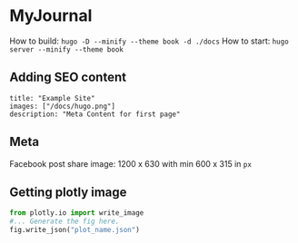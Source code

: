 # MyJournal

How to build: `hugo -D --minify --theme book -d ./docs`
How to start: `hugo server --minify --theme book`

## Adding SEO content

```
title: "Example Site"
images: ["/docs/hugo.png"]
description: "Meta Content for first page"
```

## Meta

Facebook post share image: 1200 x 630 with min 600 x 315 in `px`


## Getting plotly image

```python
from plotly.io import write_image
#... Generate the fig here.
fig.write_json("plot_name.json")
```